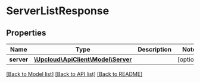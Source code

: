 # ServerListResponse

## Properties
Name | Type | Description | Notes
------------ | ------------- | ------------- | -------------
**server** | [**\Upcloud\ApiClient\Model\Server**](Server.md) |  | [optional] 

[[Back to Model list]](../README.md#documentation-for-models) [[Back to API list]](../README.md#documentation-for-api-endpoints) [[Back to README]](../README.md)


